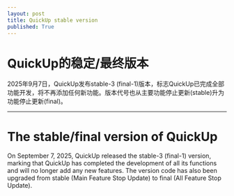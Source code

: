 ```yaml
---
layout: post
title: QuickUp stable version
published: True
---
```


# QuickUp的稳定/最终版本

2025年9月7日，QuickUp发布stable-3 (final-1)版本，标志QuickUp已完成全部功能开发，将不再添加任何新功能。版本代号也从主要功能停止更新(stable)升为功能停止更新(final)。

---

# The stable/final version of QuickUp

On September 7, 2025, QuickUp released the stable-3 (final-1) version, marking that QuickUp has completed the development of all its functions and will no longer add any new features. The version code has also been upgraded from stable (Main Feature Stop Update) to final (All Feature Stop Update).